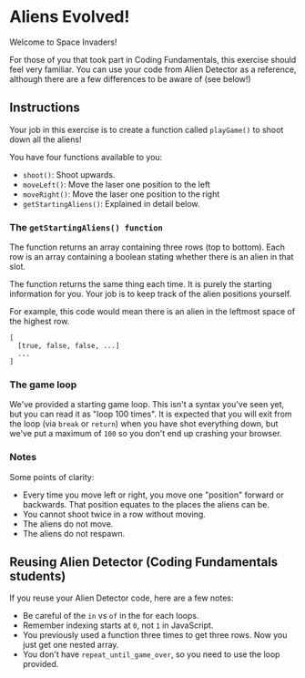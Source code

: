 # Aliens Evolved!

Welcome to Space Invaders!

For those of you that took part in Coding Fundamentals, this exercise should feel very familiar. You can use your code from Alien Detector as a reference, although there are a few differences to be aware of (see below!)

## Instructions

Your job in this exercise is to create a function called `playGame()` to shoot down all the aliens!

You have four functions available to you:

- `shoot()`: Shoot upwards.
- `moveLeft()`: Move the laser one position to the left
- `moveRight()`: Move the laser one position to the right
- `getStartingAliens()`: Explained in detail below.

### The `getStartingAliens() function`

The function returns an array containing three rows (top to bottom).
Each row is an array containing a boolean stating whether there is an alien in that slot.

The function returns the same thing each time.
It is purely the starting information for you.
Your job is to keep track of the alien positions yourself.

For example, this code would mean there is an alien in the leftmost space of the highest row.

```
[
  [true, false, false, ...]
  ...
]
```

### The game loop

We've provided a starting game loop. This isn't a syntax you've seen yet, but you can read it as "loop 100 times".
It is expected that you will exit from the loop (via `break` or `return`) when you have shot everything down, but we've put a maximum of `100` so you don't end up crashing your browser.

### Notes

Some points of clarity:

- Every time you move left or right, you move one "position" forward or backwards. That position equates to the places the aliens can be.
- You cannot shoot twice in a row without moving.
- The aliens do not move.
- The aliens do not respawn.

## Reusing Alien Detector (Coding Fundamentals students)

If you reuse your Alien Detector code, here are a few notes:

- Be careful of the `in` vs `of` in the for each loops.
- Remember indexing starts at `0`, not `1` in JavaScript.
- You previously used a function three times to get three rows. Now you just get one nested array.
- You don't have `repeat_until_game_over`, so you need to use the loop provided.
